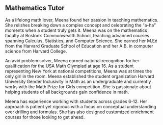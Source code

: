 ## Mathematics Tutor

As a lifelong math lover, Meena found her passion in teaching mathematics. She relishes breaking down a complex concept and celebrating the “a-ha” moments when a student truly gets it. Meena was on the mathematics faculty at Boston’s Commonwealth School, teaching advanced courses spanning Calculus, Statistics, and Computer Science. She earned her M.Ed from the Harvard Graduate School of Education and her A.B. in computer science from Harvard College. 

An avid problem solver, Meena earned national recognition for her qualification for the USA Math Olympiad at age 16. As a student representing New York at national competitions, Meena was at times the only girl in the room. Meena established the student organization Harvard University Gender Inclusivity in Math as an undergraduate and currently works with the Math Prize for Girls competition. She is passionate about helping students of all backgrounds gain confidence in math.

Meena has experience working with students across grades 6-12.  Her approach is patient yet rigorous with a focus on conceptual understanding over drilling and formulas. She has also designed customized enrichment courses for those looking to get ahead.

